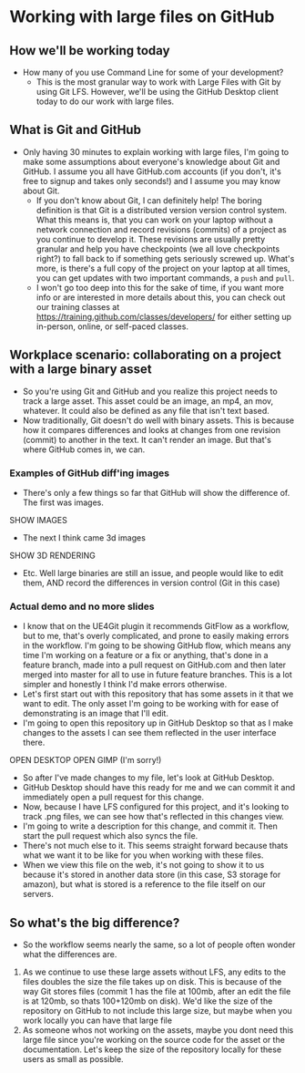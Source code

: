 # Working with large files on GitHub

## How we'll be working today
- How many of you use Command Line for some of your development?
  - This is the most granular way to work with Large Files with Git by using Git LFS. However, we'll be using the GitHub Desktop client today to do our work with large files.

## What is Git and GitHub
- Only having 30 minutes to explain working with large files, I'm going to make some assumptions about everyone's knowledge about Git and GitHub. I assume you all have GitHub.com accounts (if you don't, it's free to signup and takes only seconds!) and I assume you may know about Git.
  - If you don't know about Git, I can definitely help! The boring definition is that Git is a distributed version version control system. What this means is, that you can work on your laptop without a network connection and record revisions (commits) of a project as you continue to develop it. These revisions are usually pretty granular and help you have checkpoints (we all love checkpoints right?) to fall back to if something gets seriously screwed up. What's more, is there's a full copy of the project on your laptop at all times, you can get updates with two important commands, a `push` and `pull`.
  - I won't go too deep into this for the sake of time, if you want more info or are interested in more details about this, you can check out our training classes at https://training.github.com/classes/developers/ for either setting up in-person, online, or self-paced classes.

## Workplace scenario: collaborating on a project with a large binary asset
- So you're using Git and GitHub and you realize this project needs to track a large asset. This asset could be an image, an mp4, an mov, whatever. It could also be defined as any file that isn't text based.
- Now traditionally, Git doesn't do well with binary assets. This is because how it compares differences and looks at changes from one revision (commit) to another in the text. It can't render an image. But that's where GitHub comes in, we can.

### Examples of GitHub diff'ing images
- There's only a few things so far that GitHub will show the difference of. The first was images.

SHOW IMAGES

- The next I think came 3d images

SHOW 3D RENDERING

- Etc. Well large binaries are still an issue, and people would like to edit them, AND record the differences in version control (Git in this case)

### Actual demo and no more slides
- I know that on the UE4Git plugin it recommends GitFlow as a workflow, but to me, that's overly complicated, and prone to easily making errors in the workflow. I'm going to be showing GitHub flow, which means any time I'm working on a feature or a fix or anything, that's done in a feature branch, made into a pull request on GitHub.com and then later merged into master for all to use in future feature branches. This is a lot simpler and honestly I think I'd make errors otherwise.
- Let's first start out with this repository that has some assets in it that we want to edit. The only asset I'm going to be working with for ease of demonstrating is an image that I'll edit.
- I'm going to open this repository up in GitHub Desktop so that as I make changes to the assets I can see them reflected in the user interface there.

OPEN DESKTOP
OPEN GIMP (I'm sorry!)

- So after I've made changes to my file, let's look at GitHub Desktop.
- GitHub Desktop should have this ready for me and we can commit it and immediately open a pull request for this change.
- Now, because I have LFS configured for this project, and it's looking to track .png files, we can see how that's reflected in this changes view.
- I'm going to write a description for this change, and commit it. Then start the pull request which also syncs the file.
- There's not much else to it. This seems straight forward because thats what we want it to be like for you when working with these files.
- When we view this file on the web, it's not going to show it to us because it's stored in another data store (in this case, S3 storage for amazon), but what is stored is a reference to the file itself on our servers.

## So what's the big difference?
- So the workflow seems nearly the same, so a lot of people often wonder what the differences are.

1. As we continue to use these large assets without LFS, any edits to the files doubles the size the file takes up on disk. This is because of the way Git stores files (commit 1 has the file at 100mb, after an edit the file is at 120mb, so thats 100+120mb on disk). We'd like the size of the repository on GitHub to not include this large size, but maybe when you work locally you can have that large file
2. As someone whos not working on the assets, maybe you dont need this large file since you're working on the source code for the asset or the documentation. Let's keep the size of the repository locally for these users as small as possible.

